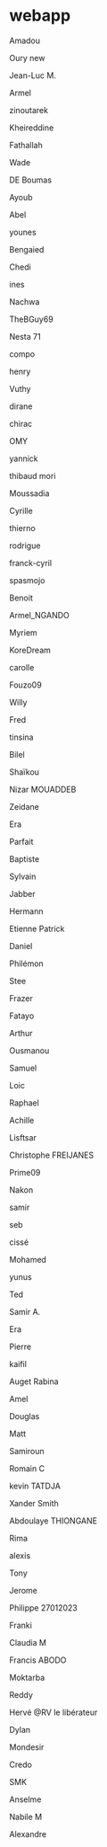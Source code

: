 # webapp
Amadou

Oury new

Jean-Luc M.

Armel

zinoutarek

Kheireddine

Fathallah

Wade

DE Boumas

Ayoub

Abel

younes

Bengaied

Chedi

ines

Nachwa 

TheBGuy69

Nesta 71

compo

henry

Vuthy

dirane

chirac	

OMY

yannick

thibaud mori

Moussadia

Cyrille

thierno

rodrigue

franck-cyril

spasmojo

Benoit

Armel_NGANDO

Myriem

KoreDream

carolle

Fouzo09

Willy 

Fred

tinsina

Bilel

Shaïkou

Nizar MOUADDEB

Zeidane

Era

Parfait 

Baptiste

Sylvain

Jabber

Hermann

Etienne Patrick

Daniel

Philémon

Stee

Frazer 

Fatayo

Arthur

Ousmanou

Samuel

Loic

Raphael

Achille

Lisftsar

Christophe FREIJANES

Prime09

Nakon

samir

seb

cissé

Mohamed

yunus

Ted

Samir A.

Era

Pierre

kaifil

Auget Rabina

Amel

Douglas

Matt

Samiroun

Romain C

kevin TATDJA

Xander Smith

Abdoulaye THIONGANE

Rima

alexis

Tony

Jerome

Philippe 27012023

Franki

Claudia M

Francis ABODO

Moktarba

Reddy

Hervé @RV le libérateur

Dylan

Mondesir

Credo

SMK

Anselme

Nabile M

Alexandre

